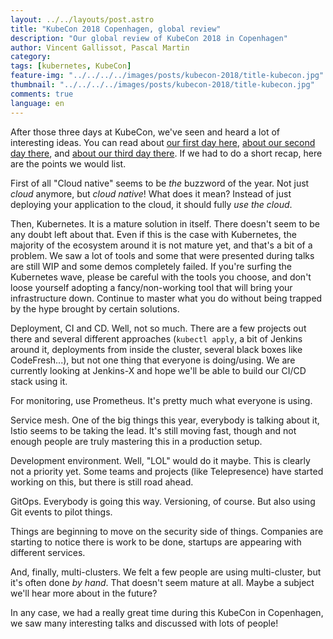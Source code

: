 ```yaml
---
layout: ../../layouts/post.astro
title: "KubeCon 2018 Copenhagen, global review"
description: "Our global review of KubeCon 2018 in Copenhagen"
author: Vincent Gallissot, Pascal Martin
category:
tags: [kubernetes, KubeCon]
feature-img: "../../../../images/posts/kubecon-2018/title-kubecon.jpg"
thumbnail: "../../../../images/posts/kubecon-2018/title-kubecon.jpg"
comments: true
language: en
---
```


After those three days at KubeCon, we've seen and heard a lot of interesting ideas. You can read about [our first day here](/kubecon-2018-copenhaguen-day-1/), [about our second day there](/kubecon-2018-copenhaguen-day-2/), and [about our third day there](/kubecon-2018-copenhaguen-day-3/). If we had to do a short recap, here are the points we would list.

First of all "Cloud native" seems to be *the* buzzword of the year. Not just *cloud* anymore, but *cloud native*! What does it mean? Instead of just deploying your application to the cloud, it should fully *use the cloud*.

Then, Kubernetes. It is a mature solution in itself. There doesn't seem to be any doubt left about that. Even if this is the case with Kubernetes, the majority of the ecosystem around it is not mature yet, and that's a bit of a problem. We saw a lot of tools and some that were presented during talks are still WIP and some demos completely failed. If you're surfing the Kubernetes wave, please be careful with the tools you choose, and don't loose yourself adopting a fancy/non-working tool that will bring your infrastructure down. Continue to master what you do without being trapped by the hype brought by certain solutions.

Deployment, CI and CD. Well, not so much. There are a few projects out there and several different approaches (`kubectl apply`, a bit of Jenkins around it, deployments from inside the cluster, several black boxes like CodeFresh...), but not one thing that everyone is doing/using. We are currently looking at Jenkins-X and hope we'll be able to build our CI/CD stack using it.

For monitoring, use Prometheus. It's pretty much what everyone is using.

Service mesh. One of the big things this year, everybody is talking about it, Istio seems to be taking the lead. It's still moving fast, though and not enough people are truly mastering this in a production setup.

Development environment. Well, "LOL" would do it maybe. This is clearly not a priority yet. Some teams and projects (like Telepresence) have started working on this, but there is still road ahead.

GitOps. Everybody is going this way. Versioning, of course. But also using Git events to pilot things.

Things are beginning to move on the security side of things. Companies are starting to notice there is work to be done, startups are appearing with different services.

And, finally, multi-clusters. We felt a few people are using multi-cluster, but it's often done *by hand*. That doesn't seem mature at all. Maybe a subject we'll hear more about in the future?

In any case, we had a really great time during this KubeCon in Copenhagen, we saw many interesting talks and discussed with lots of people!
